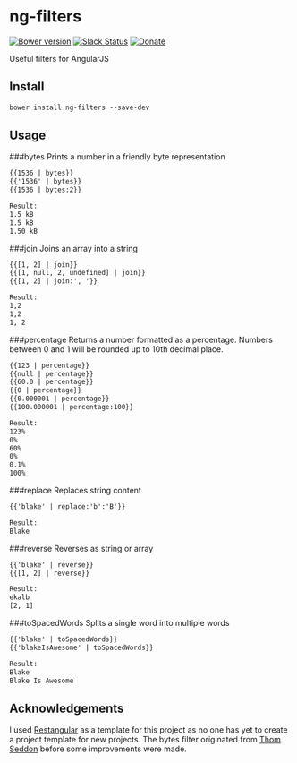 # ng-filters
[![Bower version](https://img.shields.io/bower/v/ng-filters.svg)](http://bower.io/search/?q=ng-filters)
[![Slack Status](https://slack.exceptionless.com/badge.svg)](https://slack.exceptionless.com)
[![Donate](https://img.shields.io/badge/donorbox-donate-blue.svg)](https://donorbox.org/exceptionless)

Useful filters for AngularJS

Install
-------
```html
bower install ng-filters --save-dev
```

Usage
-------

###bytes
Prints a number in a friendly byte representation<br/>

```html
{{1536 | bytes}}
{{'1536' | bytes}}
{{1536 | bytes:2}}

Result:
1.5 kB
1.5 kB
1.50 kB
```

###join
Joins an array into a string<br/>

```html
{{[1, 2] | join}}
{{[1, null, 2, undefined] | join}}
{{[1, 2] | join:', '}}

Result:
1,2
1,2
1, 2
```

###percentage
Returns a number formatted as a percentage. Numbers between 0 and 1 will be rounded up to 10th decimal place.<br/>

```html
{{123 | percentage}}
{{null | percentage}}
{{60.0 | percentage}}
{{0 | percentage}}
{{0.000001 | percentage}}
{{100.000001 | percentage:100}}

Result:
123%
0%
60%
0%
0.1%
100%
```

###replace
Replaces string content<br/>

```html
{{'blake' | replace:'b':'B'}}

Result:
Blake
```

###reverse
Reverses as string or array<br/>

```html
{{'blake' | reverse}}
{{[1, 2] | reverse}}

Result:
ekalb
[2, 1]
```

###toSpacedWords
Splits a single word into multiple words<br/>

```html
{{'blake' | toSpacedWords}}
{{'blakeIsAwesome' | toSpacedWords}}

Result:
Blake
Blake Is Awesome
```

Acknowledgements
-------
I used [Restangular](https://github.com/mgonto/restangular) as a template for this project as no one has yet to create a project template for new projects.
The bytes filter originated from [Thom Seddon](https://gist.github.com/thomseddon/3511330) before some improvements were made.
